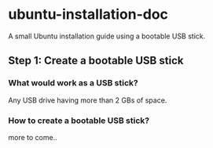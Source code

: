 # ubuntu-installation-doc
A small Ubuntu installation guide using a bootable USB stick. <br>

<h2>Step 1: Create a bootable USB stick</h2>

<h3>What would work as a USB stick?</h3>
<p>Any USB drive having more than 2 GBs of space.</p>

<h3>How to create a bootable USB stick?</h3>

more to come..


